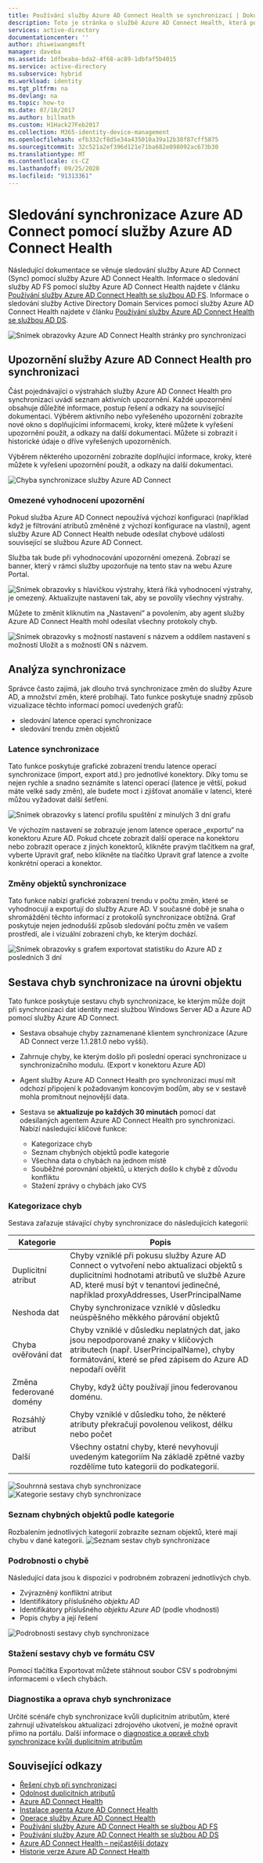 ```yaml
---
title: Používání služby Azure AD Connect Health se synchronizací | Dokumentace Microsoftu
description: Toto je stránka o službě Azure AD Connect Health, která popisuje sledování synchronizace Azure AD Connect.
services: active-directory
documentationcenter: ''
author: zhiweiwangmsft
manager: daveba
ms.assetid: 1dfbeaba-bda2-4f68-ac89-1dbfaf5b4015
ms.service: active-directory
ms.subservice: hybrid
ms.workload: identity
ms.tgt_pltfrm: na
ms.devlang: na
ms.topic: how-to
ms.date: 07/18/2017
ms.author: billmath
ms.custom: H1Hack27Feb2017
ms.collection: M365-identity-device-management
ms.openlocfilehash: efb332cf8d5e34a435010a39a12b38f87cff5875
ms.sourcegitcommit: 32c521a2ef396d121e71ba682e098092ac673b30
ms.translationtype: MT
ms.contentlocale: cs-CZ
ms.lasthandoff: 09/25/2020
ms.locfileid: "91313361"
---
```

# <a name="monitor-azure-ad-connect-sync-with-azure-ad-connect-health"></a>Sledování synchronizace Azure AD Connect pomocí služby Azure AD Connect Health
Následující dokumentace se věnuje sledování služby Azure AD Connect (Sync) pomocí služby Azure AD Connect Health.  Informace o sledování služby AD FS pomocí služby Azure AD Connect Health najdete v článku [Používání služby Azure AD Connect Health se službou AD FS](how-to-connect-health-adfs.md). Informace o sledování služby Active Directory Domain Services pomocí služby Azure AD Connect Health najdete v článku [Používání služby Azure AD Connect Health se službou AD DS](how-to-connect-health-adds.md).

![Snímek obrazovky Azure AD Connect Health stránky pro synchronizaci](./media/how-to-connect-health-sync/syncsnapshot.png)

## <a name="alerts-for-azure-ad-connect-health-for-sync"></a>Upozornění služby Azure AD Connect Health pro synchronizaci
Část pojednávající o výstrahách služby Azure AD Connect Health pro synchronizaci uvádí seznam aktivních upozornění. Každé upozornění obsahuje důležité informace, postup řešení a odkazy na související dokumentaci. Výběrem aktivního nebo vyřešeného upozornění zobrazíte nové okno s doplňujícími informacemi, kroky, které můžete k vyřešení upozornění použít, a odkazy na další dokumentaci. Můžete si zobrazit i historické údaje o dříve vyřešených upozorněních.

Výběrem některého upozornění zobrazíte doplňující informace, kroky, které můžete k vyřešení upozornění použít, a odkazy na další dokumentaci.

![Chyba synchronizace služby Azure AD Connect](./media/how-to-connect-health-sync/alert.png)

### <a name="limited-evaluation-of-alerts"></a>Omezené vyhodnocení upozornění
Pokud služba Azure AD Connect nepoužívá výchozí konfiguraci (například když je filtrování atributů změněné z výchozí konfigurace na vlastní), agent služby Azure AD Connect Health nebude odesílat chybové události související se službou Azure AD Connect.

Služba tak bude při vyhodnocování upozornění omezená. Zobrazí se banner, který v rámci služby upozorňuje na tento stav na webu Azure Portal.

![Snímek obrazovky s hlavičkou výstrahy, která říká vyhodnocení výstrahy, je omezený. Aktualizujte nastavení tak, aby se povolily všechny výstrahy.](./media/how-to-connect-health-sync/banner.png)

Můžete to změnit kliknutím na „Nastavení“ a povolením, aby agent služby Azure AD Connect Health mohl odesílat všechny protokoly chyb.

![Snímek obrazovky s možností nastavení s názvem a oddílem nastavení s možností Uložit a s možností ON s názvem.](./media/how-to-connect-health-sync/banner2.png)

## <a name="sync-insight"></a>Analýza synchronizace
Správce často zajímá, jak dlouho trvá synchronizace změn do služby Azure AD, a množství změn, které probíhají. Tato funkce poskytuje snadný způsob vizualizace těchto informací pomocí uvedených grafů:   

* sledování latence operací synchronizace
* sledování trendu změn objektů

### <a name="sync-latency"></a>Latence synchronizace
Tato funkce poskytuje grafické zobrazení trendu latence operací synchronizace (import, export atd.) pro jednotlivé konektory.  Díky tomu se nejen rychle a snadno seznámíte s latencí operací (latence je větší, pokud máte velké sady změn), ale budete moct i zjišťovat anomálie v latenci, které můžou vyžadovat další šetření.

![Snímek obrazovky s latencí profilu spuštění z minulých 3 dní grafu](./media/how-to-connect-health-sync/synclatency02.png)

Ve výchozím nastavení se zobrazuje jenom latence operace „exportu“ na konektoru Azure AD.  Pokud chcete zobrazit další operace na konektoru nebo zobrazit operace z jiných konektorů, klikněte pravým tlačítkem na graf, vyberte Upravit graf, nebo klikněte na tlačítko Upravit graf latence a zvolte konkrétní operaci a konektor.

### <a name="sync-object-changes"></a>Změny objektů synchronizace
Tato funkce nabízí grafické zobrazení trendu v počtu změn, které se vyhodnocují a exportují do služby Azure AD.  V současné době je snaha o shromáždění těchto informací z protokolů synchronizace obtížná.  Graf poskytuje nejen jednodušší způsob sledování počtu změn ve vašem prostředí, ale i vizuální zobrazení chyb, ke kterým dochází.

![Snímek obrazovky s grafem exportovat statistiku do Azure AD z posledních 3 dní](./media/how-to-connect-health-sync/syncobjectchanges02.png)

## <a name="object-level-synchronization-error-report"></a>Sestava chyb synchronizace na úrovni objektu
Tato funkce poskytuje sestavu chyb synchronizace, ke kterým může dojít při synchronizaci dat identity mezi službou Windows Server AD a Azure AD pomocí služby Azure AD Connect.

* Sestava obsahuje chyby zaznamenané klientem synchronizace (Azure AD Connect verze 1.1.281.0 nebo vyšší).
* Zahrnuje chyby, ke kterým došlo při poslední operaci synchronizace u synchronizačního modulu. (Export v konektoru Azure AD)
* Agent služby Azure AD Connect Health pro synchronizaci musí mít odchozí připojení k požadovaným koncovým bodům, aby se v sestavě mohla promítnout nejnovější data.
* Sestava se **aktualizuje po každých 30 minutách** pomocí dat odesílaných agentem Azure AD Connect Health pro synchronizaci. Nabízí následující klíčové funkce:

  * Kategorizace chyb
  * Seznam chybných objektů podle kategorie
  * Všechna data o chybách na jednom místě
  * Souběžné porovnání objektů, u kterých došlo k chybě z důvodu konfliktu
  * Stažení zprávy o chybách jako CVS

### <a name="categorization-of-errors"></a>Kategorizace chyb
Sestava zařazuje stávající chyby synchronizace do následujících kategorií:

| Kategorie | Popis |
| --- | --- |
| Duplicitní atribut |Chyby vzniklé při pokusu služby Azure AD Connect o vytvoření nebo aktualizaci objektů s duplicitními hodnotami atributů ve službě Azure AD, které musí být v tenantovi jedinečné, například proxyAddresses, UserPrincipalName |
| Neshoda dat |Chyby synchronizace vzniklé v důsledku neúspěšného měkkého párování objektů |
| Chyba ověřování dat |Chyby vzniklé v důsledku neplatných dat, jako jsou nepodporované znaky v klíčových atributech (např. UserPrincipalName), chyby formátování, které se před zápisem do Azure AD nepodaří ověřit |
| Změna federované domény | Chyby, když účty používají jinou federovanou doménu. |
| Rozsáhlý atribut |Chyby vzniklé v důsledku toho, že některé atributy překračují povolenou velikost, délku nebo počet |
| Další |Všechny ostatní chyby, které nevyhovují uvedeným kategoriím Na základě zpětné vazby rozdělíme tuto kategorii do podkategorií. |

![Souhrnná sestava chyb synchronizace](./media/how-to-connect-health-sync/errorreport01.png)
![Kategorie sestavy chyb synchronizace](./media/how-to-connect-health-sync/SyncErrorByTypes.PNG)

### <a name="list-of-objects-with-error-per-category"></a>Seznam chybných objektů podle kategorie
Rozbalením jednotlivých kategorií zobrazíte seznam objektů, které mají chybu v dané kategorii.
![Seznam sestav chyb synchronizace](./media/how-to-connect-health-sync/errorreport03.png)

### <a name="error-details"></a>Podrobnosti o chybě
Následující data jsou k dispozici v podrobném zobrazení jednotlivých chyb.

* Zvýrazněný konfliktní atribut
* Identifikátory příslušného *objektu AD*
* Identifikátory příslušného *objektu Azure AD* (podle vhodnosti)
* Popis chyby a její řešení

![Podrobnosti sestavy chyb synchronizace](./media/how-to-connect-health-sync/duplicateAttributeSyncError.png)

### <a name="download-the-error-report-as-csv"></a>Stažení sestavy chyb ve formátu CSV
Pomocí tlačítka Exportovat můžete stáhnout soubor CSV s podrobnými informacemi o všech chybách.

### <a name="diagnose-and-remediate-sync-errors"></a>Diagnostika a oprava chyb synchronizace 
Určité scénáře chyb synchronizace kvůli duplicitním atributům, které zahrnují uživatelskou aktualizaci zdrojového ukotvení, je možné opravit přímo na portálu. Další informace o [diagnostice a opravě chyb synchronizace kvůli duplicitním atributům](how-to-connect-health-diagnose-sync-errors.md)

## <a name="related-links"></a>Související odkazy
* [Řešení chyb při synchronizaci](tshoot-connect-sync-errors.md)
* [Odolnost duplicitních atributů](how-to-connect-syncservice-duplicate-attribute-resiliency.md)
* [Azure AD Connect Health](./whatis-azure-ad-connect.md)
* [Instalace agenta Azure AD Connect Health](how-to-connect-health-agent-install.md)
* [Operace služby Azure AD Connect Health](how-to-connect-health-operations.md)
* [Používání služby Azure AD Connect Health se službou AD FS](how-to-connect-health-adfs.md)
* [Používání služby Azure AD Connect Health se službou AD DS](how-to-connect-health-adds.md)
* [Azure AD Connect Health – nejčastější dotazy](reference-connect-health-faq.md)
* [Historie verze Azure AD Connect Health](reference-connect-health-version-history.md)